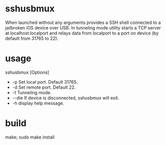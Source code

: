 # sshusbmux
When launched without any arguments provides a SSH shell connected to a jailbroken iOS device over USB. In tunneling mode 
utility starts a TCP server at localhost:localport and relays data from localport to a port on device (by default from 31765 to 22).

# usage
sshusbmux [Options]
- -p <port>  Set local port. Default 31765.
- -d <port>  Set remote port. Default 22.
- -t         Tunneling mode.
- --die      If device is disconnected, sshusbmux will exit.
- -h         display help message.

# build
make; sudo make install

